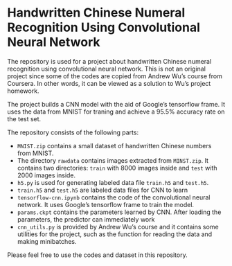 # Handwritten Chinese Numeral Recognition Using Convolutional Neural Network

The repository is used for  a project about handwritten Chinese numeral recognition using convolutional neural network. This is not an original project since some of the codes are copied from Andrew Wu’s course from Coursera. In other words, it can be viewed as a solution to Wu’s project homework.

The project builds a CNN model with the aid of Google’s tensorflow frame. It uses the data from MNIST for traning and achieve a 95.5% accuracy rate on the test set.

The repository consists of the following parts:

* `MNIST.zip` contains a small dataset of handwritten Chinese numbers from MNIST. 
* The directory `rawdata` contains images extracted from `MINST.zip`. It contains two directories: `train` with 8000 images inside and `test` with 2000 images inside.
* `h5.py` is used for generating labeled data file `train.h5` and `test.h5`.
* `train.h5` and `test.h5` are labeled data files for CNN to learn
* `tensorflow-cnn.ipynb` contains the code of the convolutional neural network. It uses Google’s tensorflow frame to train the model.
* `params.ckpt` contains the parameters learned by CNN. After loading the parameters, the predictor can immediately work
* `cnn_utils.py` is provided by Andrew Wu’s course and it contains some utilities for the project, such as the function for reading the data and making minibatches.

Please feel free to use the codes and dataset in this repository.

